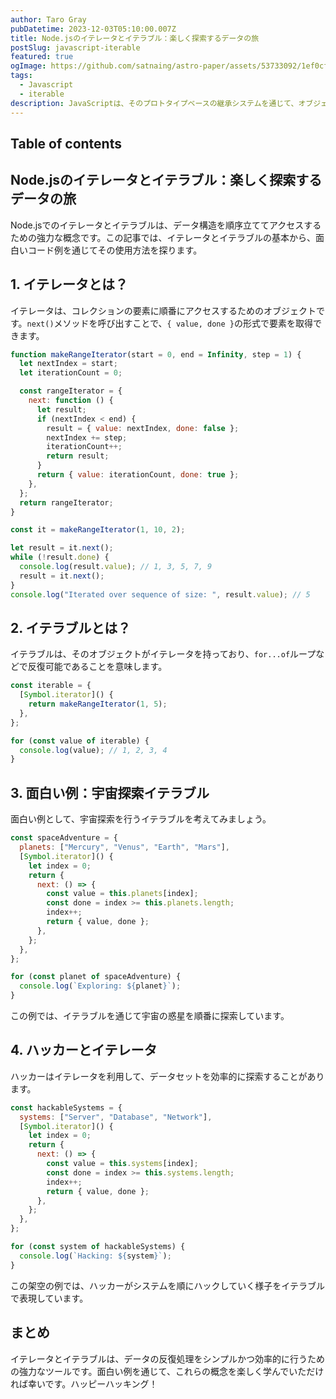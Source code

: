 ```yaml
---
author: Taro Gray
pubDatetime: 2023-12-03T05:10:00.007Z
title: Node.jsのイテレータとイテラブル：楽しく探索するデータの旅
postSlug: javascript-iterable
featured: true
ogImage: https://github.com/satnaing/astro-paper/assets/53733092/1ef0cf03-8137-4d67-ac81-84a032119e3a
tags:
  - Javascript
  - iterable
description: JavaScriptは、そのプロトタイプベースの継承システムを通じて、オブジェクトが他のオブジェクトのプロパティやメソッドを継承する方法を提供しています。この記事では、JavaScriptのプロトタイプチェーンの基本を面白く学びましょう！
---
```


## Table of contents

## Node.jsのイテレータとイテラブル：楽しく探索するデータの旅

Node.jsでのイテレータとイテラブルは、データ構造を順序立ててアクセスするための強力な概念です。この記事では、イテレータとイテラブルの基本から、面白いコード例を通じてその使用方法を探ります。

## 1. イテレータとは？

イテレータは、コレクションの要素に順番にアクセスするためのオブジェクトです。`next()`メソッドを呼び出すことで、`{ value, done }`の形式で要素を取得できます。

```javascript
function makeRangeIterator(start = 0, end = Infinity, step = 1) {
  let nextIndex = start;
  let iterationCount = 0;

  const rangeIterator = {
    next: function () {
      let result;
      if (nextIndex < end) {
        result = { value: nextIndex, done: false };
        nextIndex += step;
        iterationCount++;
        return result;
      }
      return { value: iterationCount, done: true };
    },
  };
  return rangeIterator;
}

const it = makeRangeIterator(1, 10, 2);

let result = it.next();
while (!result.done) {
  console.log(result.value); // 1, 3, 5, 7, 9
  result = it.next();
}
console.log("Iterated over sequence of size: ", result.value); // 5
```

## 2. イテラブルとは？

イテラブルは、そのオブジェクトがイテレータを持っており、`for...of`ループなどで反復可能であることを意味します。

```javascript
const iterable = {
  [Symbol.iterator]() {
    return makeRangeIterator(1, 5);
  },
};

for (const value of iterable) {
  console.log(value); // 1, 2, 3, 4
}
```

## 3. 面白い例：宇宙探索イテラブル

面白い例として、宇宙探索を行うイテラブルを考えてみましょう。

```javascript
const spaceAdventure = {
  planets: ["Mercury", "Venus", "Earth", "Mars"],
  [Symbol.iterator]() {
    let index = 0;
    return {
      next: () => {
        const value = this.planets[index];
        const done = index >= this.planets.length;
        index++;
        return { value, done };
      },
    };
  },
};

for (const planet of spaceAdventure) {
  console.log(`Exploring: ${planet}`);
}
```

この例では、イテラブルを通じて宇宙の惑星を順番に探索しています。

## 4. ハッカーとイテレータ

ハッカーはイテレータを利用して、データセットを効率的に探索することがあります。

```javascript
const hackableSystems = {
  systems: ["Server", "Database", "Network"],
  [Symbol.iterator]() {
    let index = 0;
    return {
      next: () => {
        const value = this.systems[index];
        const done = index >= this.systems.length;
        index++;
        return { value, done };
      },
    };
  },
};

for (const system of hackableSystems) {
  console.log(`Hacking: ${system}`);
}
```

この架空の例では、ハッカーがシステムを順にハックしていく様子をイテラブルで表現しています。

## まとめ

イテレータとイテラブルは、データの反復処理をシンプルかつ効率的に行うための強力なツールです。面白い例を通じて、これらの概念を楽しく学んでいただければ幸いです。ハッピーハッキング！
